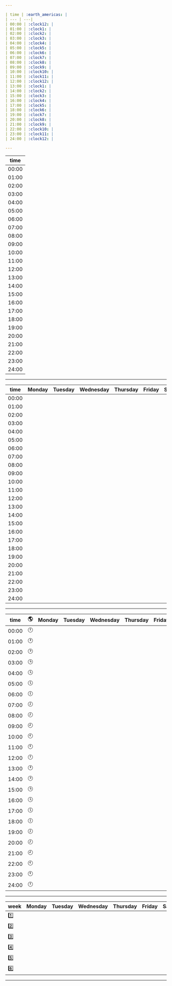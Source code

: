 ```yaml
---

| time | :earth_americas: |
| --- | ---| 
| 00:00 | :clock12: |
| 01:00 | :clock1: |
| 02:00 | :clock2: |
| 03:00 | :clock3: |
| 04:00 | :clock4: |
| 05:00 | :clock5: |
| 06:00 | :clock6: |
| 07:00 | :clock7: |
| 08:00 | :clock8: |
| 09:00 | :clock9: |
| 10:00 | :clock10: |
| 11:00 | :clock11: |
| 12:00 | :clock12: |
| 13:00 | :clock1: |
| 14:00 | :clock2: |
| 15:00 | :clock3: |
| 16:00 | :clock4: |
| 17:00 | :clock5: |
| 18:00 | :clock6: |
| 19:00 | :clock7: |
| 20:00 | :clock8: |
| 21:00 | :clock9: |
| 22:00 | :clock10: |
| 23:00 | :clock11: |
| 24:00 | :clock12: |

---
```


| time | 
| --- | 
| 00:00 | 
| 01:00 | 
| 02:00 | 
| 03:00 | 
| 04:00 | 
| 05:00 | 
| 06:00 | 
| 07:00 | 
| 08:00 | 
| 09:00 | 
| 10:00 | 
| 11:00 | 
| 12:00 | 
| 13:00 | 
| 14:00 | 
| 15:00 | 
| 16:00 | 
| 17:00 | 
| 18:00 | 
| 19:00 | 
| 20:00 | 
| 21:00 | 
| 22:00 | 
| 23:00 | 
| 24:00 | 

---

| time | Monday | Tuesday | Wednesday | Thursday | Friday | Saturday | Sunday |
| --- | --- | --- | --- | --- | --- | --- | --- |
| 00:00 | 
| 01:00 | 
| 02:00 | 
| 03:00 | 
| 04:00 | 
| 05:00 | 
| 06:00 | 
| 07:00 | 
| 08:00 | 
| 09:00 | 
| 10:00 | 
| 11:00 | 
| 12:00 | 
| 13:00 | 
| 14:00 | 
| 15:00 | 
| 16:00 | 
| 17:00 | 
| 18:00 | 
| 19:00 | 
| 20:00 | 
| 21:00 | 
| 22:00 | 
| 23:00 | 
| 24:00 | 

---

| time | :earth_americas: | Monday | Tuesday | Wednesday | Thursday | Friday | Saturday | Sunday |
| --- | --- | --- | --- | --- | --- | --- | --- | --- | 
| 00:00 | :clock12: |
| 01:00 | :clock1: |
| 02:00 | :clock2: |
| 03:00 | :clock3: |
| 04:00 | :clock4: |
| 05:00 | :clock5: |
| 06:00 | :clock6: |
| 07:00 | :clock7: |
| 08:00 | :clock8: |
| 09:00 | :clock9: |
| 10:00 | :clock10: |
| 11:00 | :clock11: |
| 12:00 | :clock12: |
| 13:00 | :clock1: |
| 14:00 | :clock2: |
| 15:00 | :clock3: |
| 16:00 | :clock4: |
| 17:00 | :clock5: |
| 18:00 | :clock6: |
| 19:00 | :clock7: |
| 20:00 | :clock8: |
| 21:00 | :clock9: |
| 22:00 | :clock10: |
| 23:00 | :clock11: |
| 24:00 | :clock12: |

---

| week | Monday | Tuesday | Wednesday | Thursday | Friday | Saturday | Sunday |
| --- | --- | --- | --- | --- | --- | --- | --- | 
| :one: |
| :two: |
| :three: |
| :four: |
| :five: |
| :six: |


---
